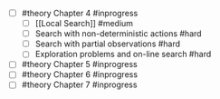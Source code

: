- [ ] #theory Chapter 4 #inprogress
	- [ ]   [[Local Search]] #medium
	- [ ]  Search with non-deterministic actions #hard
	- [ ] Search with partial observations #hard
	- [ ] Exploration problems and on-line search #hard
- [ ] #theory Chapter 5 #inprogress 
- [ ] #theory Chapter 6 #inprogress 
- [ ] #theory Chapter 7 #inprogress